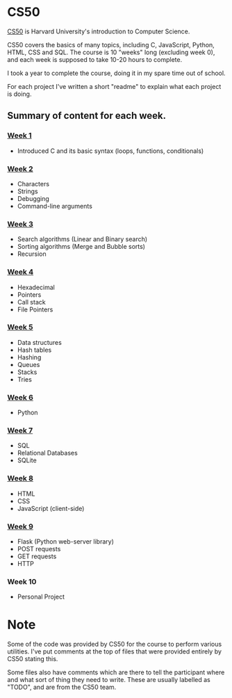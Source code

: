 # CS50

<a href="https://www.edx.org/learn/computer-science/harvard-university-cs50-s-introduction-to-computer-science">CS50</a> is Harvard University's introduction to Computer Science.

CS50 covers the basics of many topics, including C, JavaScript, Python, HTML, CSS and SQL.
The course is 10 "weeks" long (excluding week 0), and each week is supposed to take 10-20 hours to complete.

I took a year to complete the course, doing it in my spare time out of school.

For each project I've written a short "readme" to explain what each project is doing.

## Summary of content for each week.

### [Week 1](https://github.com/metazine/cs50/tree/master/week1)
* Introduced C and its basic syntax (loops, functions, conditionals)

### [Week 2](https://github.com/metazine/cs50/tree/master/week2)
* Characters
* Strings
* Debugging
* Command-line arguments

### [Week 3](https://github.com/metazine/cs50/tree/master/week3)
* Search algorithms (Linear and Binary search)
* Sorting algorithms (Merge and Bubble sorts)
* Recursion

### [Week 4](https://github.com/metazine/cs50/tree/master/week4)
* Hexadecimal
* Pointers
* Call stack
* File Pointers

### [Week 5](https://github.com/metazine/cs50/tree/master/week5)
* Data structures
* Hash tables
* Hashing
* Queues
* Stacks
* Tries

### [Week 6](https://github.com/metazine/cs50/tree/master/week6)
* Python

### [Week 7](https://github.com/metazine/cs50/tree/master/week7)
* SQL
* Relational Databases
* SQLite

### [Week 8](https://github.com/metazine/cs50/tree/master/week8)
* HTML
* CSS
* JavaScript (client-side)

### [Week 9](https://github.com/metazine/cs50/tree/master/week9)
* Flask (Python web-server library)
* POST requests
* GET requests
* HTTP

### Week 10
* Personal Project

# Note

Some of the code was provided by CS50 for the course to perform various utilities. 
I've put comments at the top of files that were provided entirely by CS50 stating this.

Some files also have comments which are there to tell the participant where and what sort of thing they need to write.
These are usually labelled as "TODO", and are from the CS50 team.
